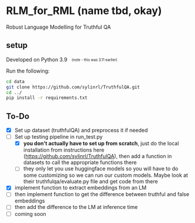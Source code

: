 # RLM_for_RML (name tbd, okay)

Robust Language Modelling for Truthful QA

## setup

Developed on Python 3.9 &nbsp; <sub><sup>(note - this was 3.11 earlier)</sup></sub>

Run the following:

```bash
cd data
git clone https://github.com/sylinrl/TruthfulQA.git
cd ../
pip install -r requirements.txt
```

## To-Do

* [X] Set up dataset (truthfulQA) and preprocess it if needed
* [ ] Set up testing pipeline in run_test.py
  * [X] **you don't actually have to set up from scratch**, just do the local installation from instructions here (https://github.com/sylinrl/TruthfulQA), then add a function in datasets to call the appropriate functions there
  * [ ] they only let you use huggingface models so you will have to do some customizing so we can run our custom models. Maybe look at their truthfulqa/evaluate.py file and get code from there
* [X] implement function to extract embeddings from an LM
* [ ] then implement function to get the difference between truthful and false embeddings
* [ ] then add the difference to the LM at inference time
* [ ] coming soon